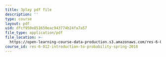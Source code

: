 ```yaml
---
title: 3play pdf file
description: ''
type: course
layout: pdf
uid: dfcf950e851650eac943774b24fa7a57
file_type: application/pdf
file_location: >-
  https://open-learning-course-data-production.s3.amazonaws.com/res-6-012-introduction-to-probability-spring-2018/dfcf950e851650eac943774b24fa7a57_WTyLg_I1oFY.pdf
course_id: res-6-012-introduction-to-probability-spring-2018
---
```

